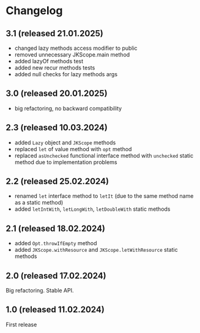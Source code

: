 # Changelog

## 3.1 (released 21.01.2025)

- changed lazy methods access modifier to public
- removed unnecessary JKScope.main method
- added lazyOf methods test
- added new recur methods tests
- added null checks for lazy methods args

## 3.0 (released 20.01.2025)

- big refactoring, no backward compatibility

## 2.3 (released 10.03.2024)

- added `Lazy` object and `JKScope` methods
- replaced `let` of value method with `opt` method
- replaced `asUnchecked` functional interface method with `unchecked` static method due to implementation problems

## 2.2 (released 25.02.2024)

- renamed `let` interface method to `letIt` (due to the same method name as a static method)
- added `letIntWith`, `letLongWith`, `letDoubleWith` static methods

## 2.1 (released 18.02.2024)

- added `Opt.throwIfEmpty` method
- added `JKScope.withResource` and `JKScope.letWithResource` static methods

## 2.0 (released 17.02.2024)

Big refactoring. Stable API.

## 1.0 (released 11.02.2024)

First release
